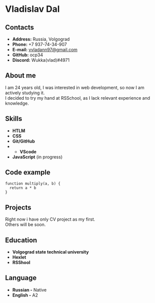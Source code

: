 # Vladislav Dal

## Contacts

- **Address:** Russia, Volgograd
- **Phone:** +7 937-74-34-907
- **E-mail:** vvladann97@gmail.com
- **GitHub:** ocp34
- **Discord:** Wukka(vlad)#4971

## About me

I am 24 years old, I was interested in web development, so now I am actively studying it.  
I decided to try my hand at RSSchool, as I lack relevant experience and knowledge.

## Skills

- **HTLM**
- **CSS**
- **Git/GitHub**
- - **VScode**
- **JavaScript** (in progress)

## Code example

```
function multiply(a, b) {
  return a * b
}
```
## Projects 

Right now i have only CV project as my first.  
Others will be soon.

## Education 

- **Volgograd state technical university**
- **Hexlet**
- **RSShool**

## Language 

- **Russian -** Native
- **English -** A2
